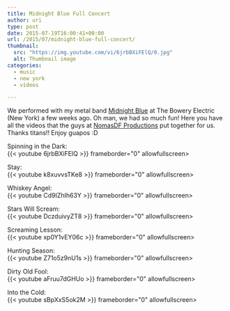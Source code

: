 ```yaml
---
title: Midnight Blue Full Concert
author: uri
type: post
date: 2015-07-19T16:00:41+00:00
url: /2015/07/midnight-blue-full-concert/
thumbnail:
  src: "https://img.youtube.com/vi/6jrbBXiFElQ/0.jpg"
  alt: Thumbnail image
categories:
  - music
  - new york
  - vídeos

---
```

We performed with my metal band [Midnight Blue][1] at The Bowery Electric (New York) a few weeks ago. Oh man, we had so much fun! Here you have all the videos that the guys at [NomasDF Productions][2] put together for us. Thanks titans!! Enjoy guapos :D  

Spinning in the Dark:  
{{< youtube 6jrbBXiFElQ >}} frameborder="0" allowfullscreen></iframe>

Stay:  
{{< youtube k8xuvvsTKe8 >}} frameborder="0" allowfullscreen></iframe>

Whiskey Angel:  
{{< youtube Cd9IZhIh63Y >}} frameborder="0" allowfullscreen></iframe>

Stars Will Scream:  
{{< youtube DczduivyZT8 >}} frameborder="0" allowfullscreen></iframe>

Screaming Lesson:  
{{< youtube xp0Y1vEY06c >}} frameborder="0" allowfullscreen></iframe>

Hunting Season:  
{{< youtube Z71o5z9nU1s >}} frameborder="0" allowfullscreen></iframe>

Dirty Old Fool:  
{{< youtube aFruu7dGHUo >}} frameborder="0" allowfullscreen></iframe>

Into the Cold:  
{{< youtube sBpXxS5ok2M >}} frameborder="0" allowfullscreen></iframe>

 [1]: http://midnightblue.bandcamp.com
 [2]: http://productions.nomasdf.com